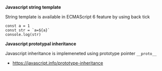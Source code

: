 **Javascript string template**

String template is available in ECMAScript 6 feature by using back tick 

    const a = 1
    const str = `a=${a}`
    console.log(str) 
    
    
**Javascript prototypal inheritance**

Javascript inheritance is implemeneted using prototype pointer `__proto__`

* https://javascript.info/prototype-inheritance
